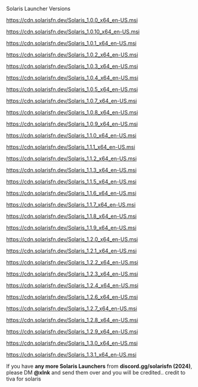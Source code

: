 Solaris Launcher Versions

https://cdn.solarisfn.dev/Solaris_1.0.0_x64_en-US.msi 

https://cdn.solarisfn.dev/Solaris_1.0.10_x64_en-US.msi

https://cdn.solarisfn.dev/Solaris_1.0.1_x64_en-US.msi

https://cdn.solarisfn.dev/Solaris_1.0.2_x64_en-US.msi

https://cdn.solarisfn.dev/Solaris_1.0.3_x64_en-US.msi

https://cdn.solarisfn.dev/Solaris_1.0.4_x64_en-US.msi

https://cdn.solarisfn.dev/Solaris_1.0.5_x64_en-US.msi

https://cdn.solarisfn.dev/Solaris_1.0.7_x64_en-US.msi

https://cdn.solarisfn.dev/Solaris_1.0.8_x64_en-US.msi

https://cdn.solarisfn.dev/Solaris_1.0.9_x64_en-US.msi

https://cdn.solarisfn.dev/Solaris_1.1.0_x64_en-US.msi

https://cdn.solarisfn.dev/Solaris_1.1.1_x64_en-US.msi

https://cdn.solarisfn.dev/Solaris_1.1.2_x64_en-US.msi

https://cdn.solarisfn.dev/Solaris_1.1.3_x64_en-US.msi

https://cdn.solarisfn.dev/Solaris_1.1.5_x64_en-US.msi

https://cdn.solarisfn.dev/Solaris_1.1.6_x64_en-US.msi

https://cdn.solarisfn.dev/Solaris_1.1.7_x64_en-US.msi

https://cdn.solarisfn.dev/Solaris_1.1.8_x64_en-US.msi

https://cdn.solarisfn.dev/Solaris_1.1.9_x64_en-US.msi

https://cdn.solarisfn.dev/Solaris_1.2.0_x64_en-US.msi

https://cdn.solarisfn.dev/Solaris_1.2.1_x64_en-US.msi

https://cdn.solarisfn.dev/Solaris_1.2.2_x64_en-US.msi

https://cdn.solarisfn.dev/Solaris_1.2.3_x64_en-US.msi

https://cdn.solarisfn.dev/Solaris_1.2.4_x64_en-US.msi

https://cdn.solarisfn.dev/Solaris_1.2.6_x64_en-US.msi

https://cdn.solarisfn.dev/Solaris_1.2.7_x64_en-US.msi

https://cdn.solarisfn.dev/Solaris_1.2.8_x64_en-US.msi

https://cdn.solarisfn.dev/Solaris_1.2.9_x64_en-US.msi

https://cdn.solarisfn.dev/Solaris_1.3.0_x64_en-US.msi

https://cdn.solarisfn.dev/Solaris_1.3.1_x64_en-US.msi

If you have **any more Solaris Launchers** from **discord.gg/solarisfn (2024)**,  
please DM **@xlnk** and send them over and you will be credited.. 
credit to tiva for solaris

